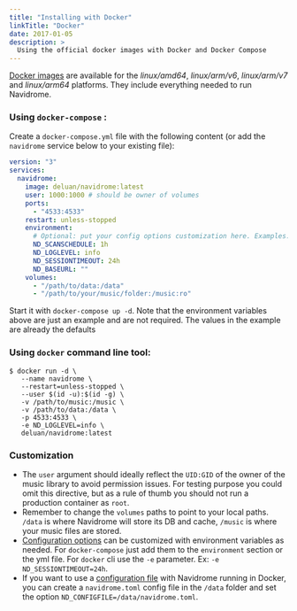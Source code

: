 ```yaml
---
title: "Installing with Docker"
linkTitle: "Docker"
date: 2017-01-05
description: >
  Using the official docker images with Docker and Docker Compose
---
```



[Docker images](https://hub.docker.com/r/deluan/navidrome) are available for the 
_linux/amd64_, _linux/arm/v6_, _linux/arm/v7_ and _linux/arm64_ platforms. They include everything needed to 
run Navidrome.


### Using `docker-compose` :

Create a `docker-compose.yml` file with the following content (or add the `navidrome` service 
below to your existing file):
```yaml
version: "3"
services:
  navidrome:
    image: deluan/navidrome:latest
    user: 1000:1000 # should be owner of volumes
    ports:
      - "4533:4533"
    restart: unless-stopped
    environment:
      # Optional: put your config options customization here. Examples:
      ND_SCANSCHEDULE: 1h
      ND_LOGLEVEL: info  
      ND_SESSIONTIMEOUT: 24h
      ND_BASEURL: ""
    volumes:
      - "/path/to/data:/data"
      - "/path/to/your/music/folder:/music:ro"
```
Start it with `docker-compose up -d`. Note that the environment variables above are just an example and are not required. The 
values in the example are already the defaults


### Using `docker` command line tool:
```shell
$ docker run -d \
   --name navidrome \
   --restart=unless-stopped \
   --user $(id -u):$(id -g) \
   -v /path/to/music:/music \
   -v /path/to/data:/data \
   -p 4533:4533 \ 
   -e ND_LOGLEVEL=info \
   deluan/navidrome:latest
```


### Customization
- The `user` argument should ideally reflect the `UID:GID` of the owner of the music library to avoid permission issues. For testing purpose you could omit this directive, but as a rule of thumb you should not run a production container as `root`.
- Remember to change the `volumes` paths to point to your local paths. `/data` is where Navidrome 
will store its DB and cache, `/music` is where your music files are stored. 
- [Configuration options](/docs/usage/configuration-options/) can be customized with environment 
variables as needed. For `docker-compose` just add them to the `environment` section or the yml 
file. For `docker` cli use the `-e` parameter. Ex: `-e ND_SESSIONTIMEOUT=24h`.
- If you want to use a [configuration file](/docs/usage/configuration-options/#configuration-file) with Navidrome running in Docker, 
you can create a `navidrome.toml` config file in the `/data` folder and set the option `ND_CONFIGFILE=/data/navidrome.toml`.
